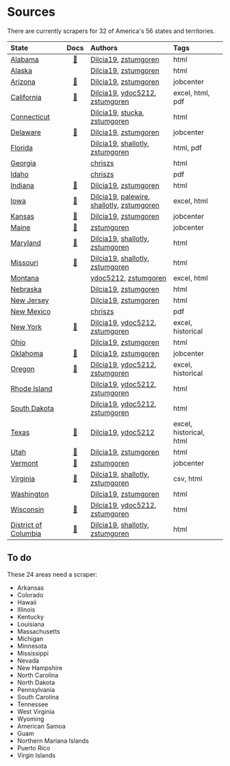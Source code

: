 # Sources

There are currently scrapers for 32 of America's 56 states and territories.

| State | Docs | Authors | Tags |
| :---- | :--: | :------ | :--- |
|[Alabama](https://github.com/biglocalnews/warn-scraper/blob/main/warn/scrapers/al.py)|[📃](scrapers/al.md)|[Dilcia19](https://github.com/Dilcia19), [zstumgoren](https://github.com/zstumgoren)|html|
|[Alaska](https://github.com/biglocalnews/warn-scraper/blob/main/warn/scrapers/ak.py)||[Dilcia19](https://github.com/Dilcia19), [zstumgoren](https://github.com/zstumgoren)|html|
|[Arizona](https://github.com/biglocalnews/warn-scraper/blob/main/warn/scrapers/az.py)|[📃](scrapers/az.md)|[Dilcia19](https://github.com/Dilcia19), [zstumgoren](https://github.com/zstumgoren)|jobcenter|
|[California](https://github.com/biglocalnews/warn-scraper/blob/main/warn/scrapers/ca.py)|[📃](scrapers/ca.md)|[Dilcia19](https://github.com/Dilcia19), [ydoc5212](https://github.com/ydoc5212), [zstumgoren](https://github.com/zstumgoren)|excel, html, pdf|
|[Connecticut](https://github.com/biglocalnews/warn-scraper/blob/main/warn/scrapers/ct.py)||[Dilcia19](https://github.com/Dilcia19), [stucka](https://github.com/stucka), [zstumgoren](https://github.com/zstumgoren)|html|
|[Delaware](https://github.com/biglocalnews/warn-scraper/blob/main/warn/scrapers/de.py)|[📃](scrapers/de.md)|[Dilcia19](https://github.com/Dilcia19), [zstumgoren](https://github.com/zstumgoren)|jobcenter|
|[Florida](https://github.com/biglocalnews/warn-scraper/blob/main/warn/scrapers/fl.py)||[Dilcia19](https://github.com/Dilcia19), [shallotly](https://github.com/shallotly), [zstumgoren](https://github.com/zstumgoren)|html, pdf|
|[Georgia](https://github.com/biglocalnews/warn-scraper/blob/main/warn/scrapers/ga.py)||[chriszs](https://github.com/chriszs)|html|
|[Idaho](https://github.com/biglocalnews/warn-scraper/blob/main/warn/scrapers/id.py)||[chriszs](https://github.com/chriszs)|pdf|
|[Indiana](https://github.com/biglocalnews/warn-scraper/blob/main/warn/scrapers/in.py)|[📃](scrapers/in.md)|[Dilcia19](https://github.com/Dilcia19), [zstumgoren](https://github.com/zstumgoren)|html|
|[Iowa](https://github.com/biglocalnews/warn-scraper/blob/main/warn/scrapers/ia.py)|[📃](scrapers/ia.md)|[Dilcia19](https://github.com/Dilcia19), [palewire](https://github.com/palewire), [shallotly](https://github.com/shallotly), [zstumgoren](https://github.com/zstumgoren)|excel, html|
|[Kansas](https://github.com/biglocalnews/warn-scraper/blob/main/warn/scrapers/ks.py)|[📃](scrapers/ks.md)|[Dilcia19](https://github.com/Dilcia19), [zstumgoren](https://github.com/zstumgoren)|jobcenter|
|[Maine](https://github.com/biglocalnews/warn-scraper/blob/main/warn/scrapers/me.py)|[📃](scrapers/me.md)|[zstumgoren](https://github.com/zstumgoren)|jobcenter|
|[Maryland](https://github.com/biglocalnews/warn-scraper/blob/main/warn/scrapers/md.py)|[📃](scrapers/md.md)|[Dilcia19](https://github.com/Dilcia19), [shallotly](https://github.com/shallotly), [zstumgoren](https://github.com/zstumgoren)|html|
|[Missouri](https://github.com/biglocalnews/warn-scraper/blob/main/warn/scrapers/mo.py)|[📃](scrapers/mo.md)|[Dilcia19](https://github.com/Dilcia19), [shallotly](https://github.com/shallotly), [zstumgoren](https://github.com/zstumgoren)|html|
|[Montana](https://github.com/biglocalnews/warn-scraper/blob/main/warn/scrapers/mt.py)||[ydoc5212](https://github.com/ydoc5212), [zstumgoren](https://github.com/zstumgoren)|excel, html|
|[Nebraska](https://github.com/biglocalnews/warn-scraper/blob/main/warn/scrapers/ne.py)||[Dilcia19](https://github.com/Dilcia19), [zstumgoren](https://github.com/zstumgoren)|html|
|[New Jersey](https://github.com/biglocalnews/warn-scraper/blob/main/warn/scrapers/nj.py)||[Dilcia19](https://github.com/Dilcia19), [zstumgoren](https://github.com/zstumgoren)|html|
|[New Mexico](https://github.com/biglocalnews/warn-scraper/blob/main/warn/scrapers/nm.py)||[chriszs](https://github.com/chriszs)|pdf|
|[New York](https://github.com/biglocalnews/warn-scraper/blob/main/warn/scrapers/ny.py)|[📃](scrapers/ny.md)|[Dilcia19](https://github.com/Dilcia19), [ydoc5212](https://github.com/ydoc5212), [zstumgoren](https://github.com/zstumgoren)|excel, historical|
|[Ohio](https://github.com/biglocalnews/warn-scraper/blob/main/warn/scrapers/oh.py)||[Dilcia19](https://github.com/Dilcia19), [zstumgoren](https://github.com/zstumgoren)|html|
|[Oklahoma](https://github.com/biglocalnews/warn-scraper/blob/main/warn/scrapers/ok.py)|[📃](scrapers/ok.md)|[Dilcia19](https://github.com/Dilcia19), [zstumgoren](https://github.com/zstumgoren)|jobcenter|
|[Oregon](https://github.com/biglocalnews/warn-scraper/blob/main/warn/scrapers/or.py)|[📃](scrapers/or.md)|[Dilcia19](https://github.com/Dilcia19), [ydoc5212](https://github.com/ydoc5212), [zstumgoren](https://github.com/zstumgoren)|excel, historical|
|[Rhode Island](https://github.com/biglocalnews/warn-scraper/blob/main/warn/scrapers/ri.py)||[Dilcia19](https://github.com/Dilcia19), [ydoc5212](https://github.com/ydoc5212), [zstumgoren](https://github.com/zstumgoren)|html|
|[South Dakota](https://github.com/biglocalnews/warn-scraper/blob/main/warn/scrapers/sd.py)||[Dilcia19](https://github.com/Dilcia19), [ydoc5212](https://github.com/ydoc5212), [zstumgoren](https://github.com/zstumgoren)|html|
|[Texas](https://github.com/biglocalnews/warn-scraper/blob/main/warn/scrapers/tx.py)|[📃](scrapers/tx.md)|[Dilcia19](https://github.com/Dilcia19), [ydoc5212](https://github.com/ydoc5212)|excel, historical, html|
|[Utah](https://github.com/biglocalnews/warn-scraper/blob/main/warn/scrapers/ut.py)|[📃](scrapers/ut.md)|[Dilcia19](https://github.com/Dilcia19), [zstumgoren](https://github.com/zstumgoren)|html|
|[Vermont](https://github.com/biglocalnews/warn-scraper/blob/main/warn/scrapers/vt.py)|[📃](scrapers/vt.md)|[zstumgoren](https://github.com/zstumgoren)|jobcenter|
|[Virginia](https://github.com/biglocalnews/warn-scraper/blob/main/warn/scrapers/va.py)|[📃](scrapers/va.md)|[Dilcia19](https://github.com/Dilcia19), [shallotly](https://github.com/shallotly), [zstumgoren](https://github.com/zstumgoren)|csv, html|
|[Washington](https://github.com/biglocalnews/warn-scraper/blob/main/warn/scrapers/wa.py)||[Dilcia19](https://github.com/Dilcia19), [zstumgoren](https://github.com/zstumgoren)|html|
|[Wisconsin](https://github.com/biglocalnews/warn-scraper/blob/main/warn/scrapers/wi.py)|[📃](scrapers/wi.md)|[Dilcia19](https://github.com/Dilcia19), [ydoc5212](https://github.com/ydoc5212), [zstumgoren](https://github.com/zstumgoren)|html|
|[District of Columbia](https://github.com/biglocalnews/warn-scraper/blob/main/warn/scrapers/dc.py)|[📃](scrapers/dc.md)|[Dilcia19](https://github.com/Dilcia19), [shallotly](https://github.com/shallotly), [zstumgoren](https://github.com/zstumgoren)|html|


## To do

These 24 areas need a scraper:

- Arkansas
- Colorado
- Hawaii
- Illinois
- Kentucky
- Louisiana
- Massachusetts
- Michigan
- Minnesota
- Mississippi
- Nevada
- New Hampshire
- North Carolina
- North Dakota
- Pennsylvania
- South Carolina
- Tennessee
- West Virginia
- Wyoming
- American Samoa
- Guam
- Northern Mariana Islands
- Puerto Rico
- Virgin Islands
